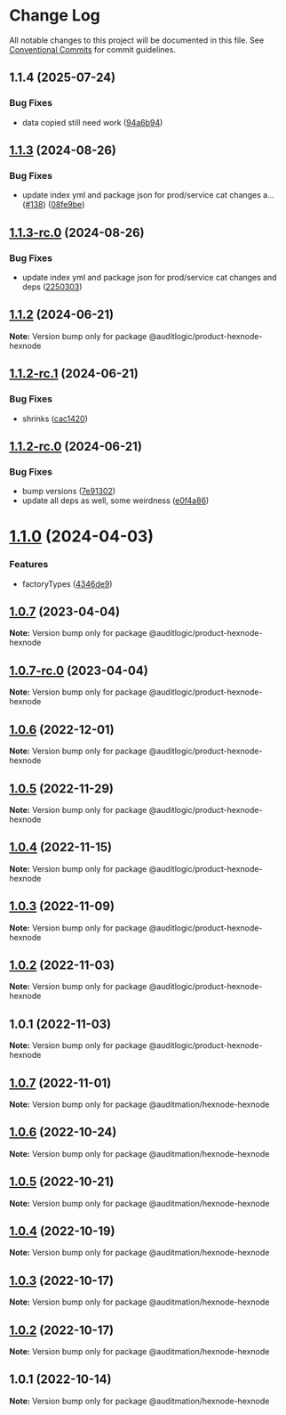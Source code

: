 # Change Log

All notable changes to this project will be documented in this file.
See [Conventional Commits](https://conventionalcommits.org) for commit guidelines.

## 1.1.4 (2025-07-24)


### Bug Fixes

* data copied still need work ([94a6b94](https://github.com/zerobias-org/product/commit/94a6b942fb0516367548599d739529536132755a))





## [1.1.3](https://github.com/auditlogic/product/compare/@auditlogic/product-hexnode-hexnode@1.1.2...@auditlogic/product-hexnode-hexnode@1.1.3) (2024-08-26)


### Bug Fixes

* update index yml and package json for prod/service cat changes a… ([#138](https://github.com/auditlogic/product/issues/138)) ([08fe9be](https://github.com/auditlogic/product/commit/08fe9beb1c8457462a19bc69caa02e6212d97e1a))





## [1.1.3-rc.0](https://github.com/auditlogic/product/compare/@auditlogic/product-hexnode-hexnode@1.1.2...@auditlogic/product-hexnode-hexnode@1.1.3-rc.0) (2024-08-26)


### Bug Fixes

* update index yml and package json for prod/service cat changes and deps ([2250303](https://github.com/auditlogic/product/commit/225030363a363608240135b7ebed386b28f01e4b))





## [1.1.2](https://github.com/auditlogic/product/compare/@auditlogic/product-hexnode-hexnode@1.1.2-rc.1...@auditlogic/product-hexnode-hexnode@1.1.2) (2024-06-21)

**Note:** Version bump only for package @auditlogic/product-hexnode-hexnode





## [1.1.2-rc.1](https://github.com/auditlogic/product/compare/@auditlogic/product-hexnode-hexnode@1.1.2-rc.0...@auditlogic/product-hexnode-hexnode@1.1.2-rc.1) (2024-06-21)


### Bug Fixes

* shrinks ([cac1420](https://github.com/auditlogic/product/commit/cac14200fefcd8183ab69fe89a47bd3f70f563e9))





## [1.1.2-rc.0](https://github.com/auditlogic/product/compare/@auditlogic/product-hexnode-hexnode@1.1.0...@auditlogic/product-hexnode-hexnode@1.1.2-rc.0) (2024-06-21)


### Bug Fixes

* bump versions ([7e91302](https://github.com/auditlogic/product/commit/7e913023b8b312150ed7762c32fbbe616be71de5))
* update all deps as well, some weirdness ([e0f4a86](https://github.com/auditlogic/product/commit/e0f4a864714e2d3de6bbf3da014d5312fe53be2f))





# [1.1.0](https://github.com/auditlogic/product/compare/@auditlogic/product-hexnode-hexnode@1.0.7...@auditlogic/product-hexnode-hexnode@1.1.0) (2024-04-03)


### Features

* factoryTypes ([4346de9](https://github.com/auditlogic/product/commit/4346de92693aee892fccf725338ffc7b80ab182b))





## [1.0.7](https://github.com/auditlogic/product/compare/@auditlogic/product-hexnode-hexnode@1.0.6...@auditlogic/product-hexnode-hexnode@1.0.7) (2023-04-04)

**Note:** Version bump only for package @auditlogic/product-hexnode-hexnode





## [1.0.7-rc.0](https://github.com/auditlogic/product/compare/@auditlogic/product-hexnode-hexnode@1.0.6...@auditlogic/product-hexnode-hexnode@1.0.7-rc.0) (2023-04-04)

**Note:** Version bump only for package @auditlogic/product-hexnode-hexnode





## [1.0.6](https://github.com/auditlogic/product/compare/@auditlogic/product-hexnode-hexnode@1.0.5...@auditlogic/product-hexnode-hexnode@1.0.6) (2022-12-01)

**Note:** Version bump only for package @auditlogic/product-hexnode-hexnode





## [1.0.5](https://github.com/auditlogic/product/compare/@auditlogic/product-hexnode-hexnode@1.0.4...@auditlogic/product-hexnode-hexnode@1.0.5) (2022-11-29)

**Note:** Version bump only for package @auditlogic/product-hexnode-hexnode





## [1.0.4](https://github.com/auditlogic/product/compare/@auditlogic/product-hexnode-hexnode@1.0.3...@auditlogic/product-hexnode-hexnode@1.0.4) (2022-11-15)

**Note:** Version bump only for package @auditlogic/product-hexnode-hexnode





## [1.0.3](https://github.com/auditlogic/product/compare/@auditlogic/product-hexnode-hexnode@1.0.2...@auditlogic/product-hexnode-hexnode@1.0.3) (2022-11-09)

**Note:** Version bump only for package @auditlogic/product-hexnode-hexnode





## [1.0.2](https://github.com/auditlogic/product/compare/@auditlogic/product-hexnode-hexnode@1.0.1...@auditlogic/product-hexnode-hexnode@1.0.2) (2022-11-03)

**Note:** Version bump only for package @auditlogic/product-hexnode-hexnode





## 1.0.1 (2022-11-03)

**Note:** Version bump only for package @auditlogic/product-hexnode-hexnode





## [1.0.7](https://github.com/auditmation/store-content/compare/@auditmation/hexnode-hexnode@1.0.6...@auditmation/hexnode-hexnode@1.0.7) (2022-11-01)

**Note:** Version bump only for package @auditmation/hexnode-hexnode





## [1.0.6](https://github.com/auditmation/store-content/compare/@auditmation/hexnode-hexnode@1.0.5...@auditmation/hexnode-hexnode@1.0.6) (2022-10-24)

**Note:** Version bump only for package @auditmation/hexnode-hexnode





## [1.0.5](https://github.com/auditmation/store-content/compare/@auditmation/hexnode-hexnode@1.0.4...@auditmation/hexnode-hexnode@1.0.5) (2022-10-21)

**Note:** Version bump only for package @auditmation/hexnode-hexnode





## [1.0.4](https://github.com/auditmation/store-content/compare/@auditmation/hexnode-hexnode@1.0.3...@auditmation/hexnode-hexnode@1.0.4) (2022-10-19)

**Note:** Version bump only for package @auditmation/hexnode-hexnode





## [1.0.3](https://github.com/auditmation/store-content/compare/@auditmation/hexnode-hexnode@1.0.2...@auditmation/hexnode-hexnode@1.0.3) (2022-10-17)

**Note:** Version bump only for package @auditmation/hexnode-hexnode





## [1.0.2](https://github.com/auditmation/store-content/compare/@auditmation/hexnode-hexnode@1.0.1...@auditmation/hexnode-hexnode@1.0.2) (2022-10-17)

**Note:** Version bump only for package @auditmation/hexnode-hexnode





## 1.0.1 (2022-10-14)

**Note:** Version bump only for package @auditmation/hexnode-hexnode
